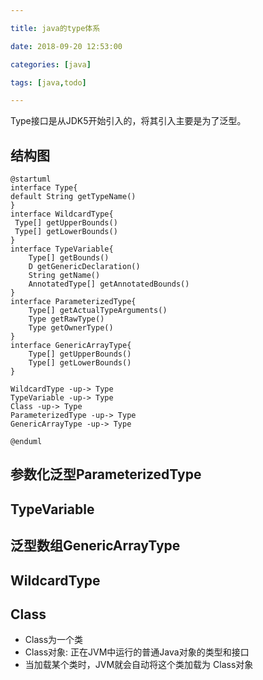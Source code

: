 ```yaml
---

title: java的type体系

date: 2018-09-20 12:53:00

categories: [java]

tags: [java,todo]

---
```


Type接口是从JDK5开始引入的，将其引入主要是为了泛型。

<!--more-->

## 结构图

```puml
@startuml
interface Type{
default String getTypeName()
}
interface WildcardType{
 Type[] getUpperBounds()
 Type[] getLowerBounds()
}
interface TypeVariable{
    Type[] getBounds()
    D getGenericDeclaration()
    String getName()
    AnnotatedType[] getAnnotatedBounds()
}
interface ParameterizedType{
    Type[] getActualTypeArguments()
    Type getRawType()
    Type getOwnerType()
}
interface GenericArrayType{
    Type[] getUpperBounds()
    Type[] getLowerBounds()
}

WildcardType -up-> Type
TypeVariable -up-> Type
Class -up-> Type
ParameterizedType -up-> Type
GenericArrayType -up-> Type

@enduml
```

## 参数化泛型ParameterizedType

## TypeVariable

## 泛型数组GenericArrayType

## WildcardType

## Class

- Class为一个类
- Class对象: 正在JVM中运行的普通Java对象的类型和接口
- 当加载某个类时，JVM就会自动将这个类加载为 Class对象

